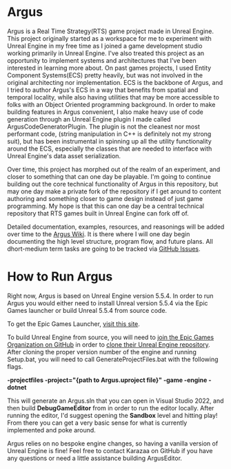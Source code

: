 # Argus

Argus is a Real Time Strategy(RTS) game project made in Unreal Engine. This project originally started as a workspace for me to experiment with Unreal Engine in my free time as I joined a game development studio working primarily in Unreal Engine. I've also treated this project as an opportunity to implement systems and architectures that I've been interested in learning more about. On past games projects, I used Entity Component Systems(ECS) pretty heavily, but was not involved in the original architecting nor implementation. ECS is the backbone of Argus, and I tried to author Argus's ECS in a way that benefits from spatial and temporal locality, while also having utilities that may be more accessible to folks with an Object Oriented programming background. In order to make building features in Argus convenient, I also make heavy use of code generation through an Unreal Engine plugin I made called ArgusCodeGeneratorPlugin. The plugin is not the cleanest nor most performant code, (string manipulation in C++ is definitely not my strong suit), but has been instrumental in spinning up all the utility functionality around the ECS, especially the classes that are needed to interface with Unreal Engine's data asset serialization.



Over time, this project has morphed out of the realm of an experiment, and closer to something that can one day be playable. I'm going to continue building out the core technical functionality of Argus in this repository, but may one day make a private fork of the repository if I get around to content authoring and something closer to game design instead of just game programming. My hope is that this can one day be a central technical repository that RTS games built in Unreal Engine can fork off of.



Detailed documentation, examples, resources, and reasonings will be added over time to the [Argus Wiki](https://github.com/Karazaa/Argus/wiki). It is there where I will one day begin documenting the high level structure, program flow, and future plans. All dhort-medium term tasks are going to be tracked via [GitHub Issues](https://github.com/Karazaa/Argus/issues).



# How to Run Argus

Right now, Argus is based on Unreal Engine version 5.5.4. In order to run Argus you would either need to install Unreal version 5.5.4 via the Epic Games launcher or build Unreal 5.5.4 from source code. 



To get the Epic Games Launcher, [visit this site](https://www.unrealengine.com/en-US/download).



To build Unreal Engine from source, you will need to [join the Epic Games Organization on GitHub](https://github.com/EpicGames) in order to [clone their Unreal Engine repository](https://github.com/EpicGames/UnrealEngine). After cloning the proper version number of the engine and running Setup.bat, you will need to call GenerateProjectFiles.bat with the following flags.

**-projectfiles -project="{path to Argus.uproject file}" -game -engine -dotnet**



This will generate an Argus.sln that you can open in Visual Studio 2022, and then build **DebugGameEditor** from in order to run the editor locally. After running the editor, I'd suggest opening the **Sandbox** level and hitting play! From there you can get a very basic sense for what is currently implemented and poke around.

Argus relies on no bespoke engine changes, so having a vanilla version of Unreal Engine is fine! Feel free to contact Karazaa on GitHub if you have any questions or need a little assistance building ArgusEditor. 

